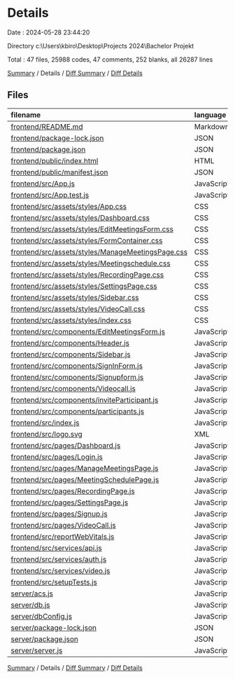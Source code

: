 # Details

Date : 2024-05-28 23:44:20

Directory c:\\Users\\kbiro\\Desktop\\Projects 2024\\Bachelor Projekt

Total : 47 files,  25988 codes, 47 comments, 252 blanks, all 26287 lines

[Summary](results.md) / Details / [Diff Summary](diff.md) / [Diff Details](diff-details.md)

## Files
| filename | language | code | comment | blank | total |
| :--- | :--- | ---: | ---: | ---: | ---: |
| [frontend/README.md](/frontend/README.md) | Markdown | 38 | 0 | 33 | 71 |
| [frontend/package-lock.json](/frontend/package-lock.json) | JSON | 20,850 | 0 | 1 | 20,851 |
| [frontend/package.json](/frontend/package.json) | JSON | 47 | 0 | 1 | 48 |
| [frontend/public/index.html](/frontend/public/index.html) | HTML | 20 | 23 | 1 | 44 |
| [frontend/public/manifest.json](/frontend/public/manifest.json) | JSON | 25 | 0 | 1 | 26 |
| [frontend/src/App.js](/frontend/src/App.js) | JavaScript | 42 | 0 | 6 | 48 |
| [frontend/src/App.test.js](/frontend/src/App.test.js) | JavaScript | 7 | 0 | 2 | 9 |
| [frontend/src/assets/styles/App.css](/frontend/src/assets/styles/App.css) | CSS | 6 | 0 | 4 | 10 |
| [frontend/src/assets/styles/Dashboard.css](/frontend/src/assets/styles/Dashboard.css) | CSS | 44 | 0 | 7 | 51 |
| [frontend/src/assets/styles/EditMeetingsForm.css](/frontend/src/assets/styles/EditMeetingsForm.css) | CSS | 52 | 0 | 9 | 61 |
| [frontend/src/assets/styles/FormContainer.css](/frontend/src/assets/styles/FormContainer.css) | CSS | 95 | 0 | 15 | 110 |
| [frontend/src/assets/styles/ManageMeetingsPage.css](/frontend/src/assets/styles/ManageMeetingsPage.css) | CSS | 42 | 0 | 7 | 49 |
| [frontend/src/assets/styles/Meetingschedule.css](/frontend/src/assets/styles/Meetingschedule.css) | CSS | 60 | 0 | 8 | 68 |
| [frontend/src/assets/styles/RecordingPage.css](/frontend/src/assets/styles/RecordingPage.css) | CSS | 34 | 0 | 7 | 41 |
| [frontend/src/assets/styles/SettingsPage.css](/frontend/src/assets/styles/SettingsPage.css) | CSS | 42 | 0 | 7 | 49 |
| [frontend/src/assets/styles/Sidebar.css](/frontend/src/assets/styles/Sidebar.css) | CSS | 49 | 0 | 9 | 58 |
| [frontend/src/assets/styles/VideoCall.css](/frontend/src/assets/styles/VideoCall.css) | CSS | 76 | 0 | 12 | 88 |
| [frontend/src/assets/styles/index.css](/frontend/src/assets/styles/index.css) | CSS | 12 | 0 | 2 | 14 |
| [frontend/src/components/EditMeetingsForm.js](/frontend/src/components/EditMeetingsForm.js) | JavaScript | 75 | 3 | 7 | 85 |
| [frontend/src/components/Header.js](/frontend/src/components/Header.js) | JavaScript | 0 | 0 | 1 | 1 |
| [frontend/src/components/Sidebar.js](/frontend/src/components/Sidebar.js) | JavaScript | 29 | 0 | 5 | 34 |
| [frontend/src/components/SignInForm.js](/frontend/src/components/SignInForm.js) | JavaScript | 47 | 0 | 5 | 52 |
| [frontend/src/components/Signupform.js](/frontend/src/components/Signupform.js) | JavaScript | 60 | 0 | 5 | 65 |
| [frontend/src/components/Videocall.js](/frontend/src/components/Videocall.js) | JavaScript | 129 | 0 | 12 | 141 |
| [frontend/src/components/inviteParticipant.js](/frontend/src/components/inviteParticipant.js) | JavaScript | 0 | 0 | 1 | 1 |
| [frontend/src/components/participants.js](/frontend/src/components/participants.js) | JavaScript | 0 | 0 | 1 | 1 |
| [frontend/src/index.js](/frontend/src/index.js) | JavaScript | 12 | 3 | 3 | 18 |
| [frontend/src/logo.svg](/frontend/src/logo.svg) | XML | 1 | 0 | 0 | 1 |
| [frontend/src/pages/Dashboard.js](/frontend/src/pages/Dashboard.js) | JavaScript | 69 | 1 | 7 | 77 |
| [frontend/src/pages/Login.js](/frontend/src/pages/Login.js) | JavaScript | 24 | 3 | 4 | 31 |
| [frontend/src/pages/ManageMeetingsPage.js](/frontend/src/pages/ManageMeetingsPage.js) | JavaScript | 111 | 5 | 10 | 126 |
| [frontend/src/pages/MeetingSchedulePage.js](/frontend/src/pages/MeetingSchedulePage.js) | JavaScript | 74 | 1 | 8 | 83 |
| [frontend/src/pages/RecordingPage.js](/frontend/src/pages/RecordingPage.js) | JavaScript | 59 | 2 | 8 | 69 |
| [frontend/src/pages/SettingsPage.js](/frontend/src/pages/SettingsPage.js) | JavaScript | 56 | 1 | 7 | 64 |
| [frontend/src/pages/Signup.js](/frontend/src/pages/Signup.js) | JavaScript | 15 | 1 | 3 | 19 |
| [frontend/src/pages/VideoCall.js](/frontend/src/pages/VideoCall.js) | JavaScript | 99 | 0 | 10 | 109 |
| [frontend/src/reportWebVitals.js](/frontend/src/reportWebVitals.js) | JavaScript | 12 | 0 | 2 | 14 |
| [frontend/src/services/api.js](/frontend/src/services/api.js) | JavaScript | 0 | 0 | 1 | 1 |
| [frontend/src/services/auth.js](/frontend/src/services/auth.js) | JavaScript | 0 | 0 | 1 | 1 |
| [frontend/src/services/video.js](/frontend/src/services/video.js) | JavaScript | 0 | 0 | 1 | 1 |
| [frontend/src/setupTests.js](/frontend/src/setupTests.js) | JavaScript | 1 | 4 | 1 | 6 |
| [server/acs.js](/server/acs.js) | JavaScript | 18 | 0 | 5 | 23 |
| [server/db.js](/server/db.js) | JavaScript | 15 | 0 | 3 | 18 |
| [server/dbConfig.js](/server/dbConfig.js) | JavaScript | 10 | 0 | 2 | 12 |
| [server/package-lock.json](/server/package-lock.json) | JSON | 3,474 | 0 | 1 | 3,475 |
| [server/package.json](/server/package.json) | JSON | 27 | 0 | 1 | 28 |
| [server/server.js](/server/server.js) | JavaScript | 30 | 0 | 5 | 35 |

[Summary](results.md) / Details / [Diff Summary](diff.md) / [Diff Details](diff-details.md)